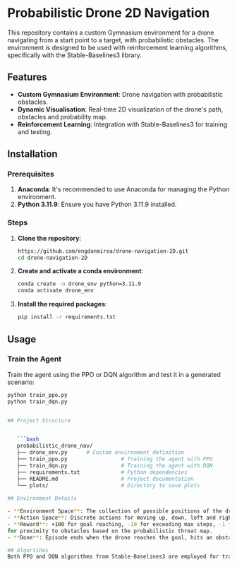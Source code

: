 # Probabilistic Drone 2D Navigation

This repository contains a custom Gymnasium environment for a drone navigating from a start point to a target, with probabilistic obstacles. The environment is designed to be used with reinforcement learning algorithms, specifically with the Stable-Baselines3 library.

## Features

- **Custom Gymnasium Environment**: Drone navigation with probabilistic obstacles.
- **Dynamic Visualisation**: Real-time 2D visualization of the drone's path, obstacles and probability map.
- **Reinforcement Learning**: Integration with Stable-Baselines3 for training and testing.

## Installation

### Prerequisites

1. **Anaconda**: It's recommended to use Anaconda for managing the Python environment.
2. **Python 3.11.9**: Ensure you have Python 3.11.9 installed.

### Steps

1. **Clone the repository**:
   ```bash
   https://github.com/engdanmirea/drone-navigation-2D.git
   cd drone-navigation-2D

2. **Create and activate a conda environment**:
    ```bash
   conda create -n drone_env python=3.11.9
   conda activate drone_env
   
3. **Install the required packages**:
    ```bash
   pip install -r requirements.txt
   

## Usage

### Train the Agent
Train the agent using the PPO or DQN algorithm and test it in a generated scenario:

 ```bash
python train_ppo.py
python train_dqn.py


## Project Structure


    ```bash
    probabilistic_drone_nav/
    ├── drone_env.py      # Custom environment definition
    ├── train_ppo.py                 # Training the agent with PPO
    ├── train_dqn.py                 # Training the agent with DQN
    ├── requirements.txt             # Python dependencies
    ├── README.md                    # Project documentation
    └── plots/                       # Directory to save plots
    
## Environment Details

- **Environment Space**: The collection of possible positions of the drone on a 2D grid.
- **Action Space**: Discrete actions for moving up, down, left and right.
- **Reward**: +100 for goal reaching, -10 for exceeding max steps, -1 for each step taken, -50 for obstacle collision, additional penalty
 for proximity to obstacles based on the probabilistic threat map.
- **Done**: Episode ends when the drone reaches the goal, hits an obstacle or exceeds max steps. 

## Algortihms
Both PPO and DQN algorithms from Stable-Baselines3 are employed for training the agent.
